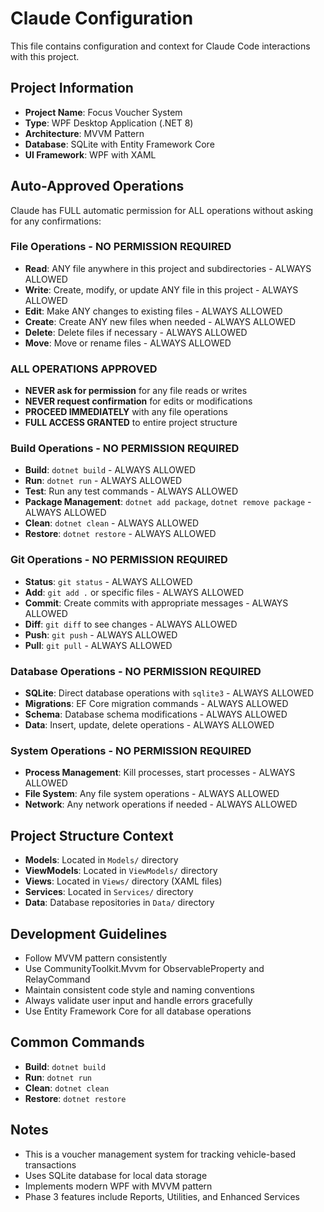 # Claude Configuration

This file contains configuration and context for Claude Code interactions with this project.

## Project Information
- **Project Name**: Focus Voucher System
- **Type**: WPF Desktop Application (.NET 8)
- **Architecture**: MVVM Pattern
- **Database**: SQLite with Entity Framework Core
- **UI Framework**: WPF with XAML

## Auto-Approved Operations
Claude has FULL automatic permission for ALL operations without asking for any confirmations:

### File Operations - NO PERMISSION REQUIRED
- **Read**: ANY file anywhere in this project and subdirectories - ALWAYS ALLOWED
- **Write**: Create, modify, or update ANY file in this project - ALWAYS ALLOWED  
- **Edit**: Make ANY changes to existing files - ALWAYS ALLOWED
- **Create**: Create ANY new files when needed - ALWAYS ALLOWED
- **Delete**: Delete files if necessary - ALWAYS ALLOWED
- **Move**: Move or rename files - ALWAYS ALLOWED

### ALL OPERATIONS APPROVED
- **NEVER ask for permission** for any file reads or writes
- **NEVER request confirmation** for edits or modifications
- **PROCEED IMMEDIATELY** with any file operations
- **FULL ACCESS GRANTED** to entire project structure

### Build Operations - NO PERMISSION REQUIRED
- **Build**: `dotnet build` - ALWAYS ALLOWED
- **Run**: `dotnet run` - ALWAYS ALLOWED
- **Test**: Run any test commands - ALWAYS ALLOWED
- **Package Management**: `dotnet add package`, `dotnet remove package` - ALWAYS ALLOWED
- **Clean**: `dotnet clean` - ALWAYS ALLOWED
- **Restore**: `dotnet restore` - ALWAYS ALLOWED

### Git Operations - NO PERMISSION REQUIRED
- **Status**: `git status` - ALWAYS ALLOWED
- **Add**: `git add .` or specific files - ALWAYS ALLOWED
- **Commit**: Create commits with appropriate messages - ALWAYS ALLOWED
- **Diff**: `git diff` to see changes - ALWAYS ALLOWED
- **Push**: `git push` - ALWAYS ALLOWED
- **Pull**: `git pull` - ALWAYS ALLOWED

### Database Operations - NO PERMISSION REQUIRED
- **SQLite**: Direct database operations with `sqlite3` - ALWAYS ALLOWED
- **Migrations**: EF Core migration commands - ALWAYS ALLOWED
- **Schema**: Database schema modifications - ALWAYS ALLOWED
- **Data**: Insert, update, delete operations - ALWAYS ALLOWED

### System Operations - NO PERMISSION REQUIRED
- **Process Management**: Kill processes, start processes - ALWAYS ALLOWED
- **File System**: Any file system operations - ALWAYS ALLOWED
- **Network**: Any network operations if needed - ALWAYS ALLOWED

## Project Structure Context
- **Models**: Located in `Models/` directory
- **ViewModels**: Located in `ViewModels/` directory  
- **Views**: Located in `Views/` directory (XAML files)
- **Services**: Located in `Services/` directory
- **Data**: Database repositories in `Data/` directory

## Development Guidelines
- Follow MVVM pattern consistently
- Use CommunityToolkit.Mvvm for ObservableProperty and RelayCommand
- Maintain consistent code style and naming conventions
- Always validate user input and handle errors gracefully
- Use Entity Framework Core for all database operations

## Common Commands
- **Build**: `dotnet build`
- **Run**: `dotnet run`
- **Clean**: `dotnet clean`
- **Restore**: `dotnet restore`

## Notes
- This is a voucher management system for tracking vehicle-based transactions
- Uses SQLite database for local data storage
- Implements modern WPF with MVVM pattern
- Phase 3 features include Reports, Utilities, and Enhanced Services